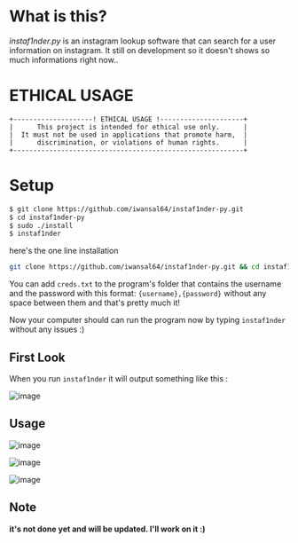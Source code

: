 # What is this?
_instaf1nder.py_ is an instagram lookup software that can search for a user information on instagram. It still on development so it doesn't shows so much informations right now..

# ETHICAL USAGE

```
+--------------------! ETHICAL USAGE !---------------------+
|      This project is intended for ethical use only.      |
|  It must not be used in applications that promote harm,  |
|      discrimination, or violations of human rights.      |
+----------------------------------------------------------+
```

# Setup
```sh
$ git clone https://github.com/iwansal64/instaf1nder-py.git
$ cd instaf1nder-py
$ sudo ./install
$ instaf1nder
```
here's the one line installation
```sh
git clone https://github.com/iwansal64/instaf1nder-py.git && cd instaf1nder-py && sudo ./install && instaf1nder
```

You can add `creds.txt` to the program's folder that contains the username and the password with this format: `{username},{password}` without any space between them and that's pretty much it!

Now your computer should can run the program now by typing `instaf1nder` without any issues :)

## First Look
When you run `instaf1nder` it will output something like this :

![image](https://github.com/user-attachments/assets/374f0f89-2e7b-4fb3-aa59-90ddb811e928)

## Usage

![image](https://github.com/user-attachments/assets/290b99c1-5735-4596-ac69-55b477b592ea)

![image](https://github.com/user-attachments/assets/ae87a5e3-1a6d-4efc-a068-ce1a42b29822)

![image](https://github.com/user-attachments/assets/a63dfb21-fb19-4ae5-9c2f-cdef598962dc)

## Note
**it's not done yet and will be updated. I'll work on it :)**
